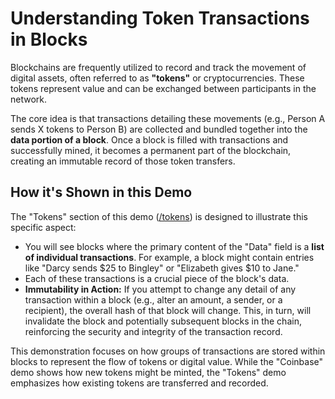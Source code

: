# Understanding Token Transactions in Blocks

Blockchains are frequently utilized to record and track the movement of digital assets, often referred to as **"tokens"** or cryptocurrencies. These tokens represent value and can be exchanged between participants in the network.

The core idea is that transactions detailing these movements (e.g., Person A sends X tokens to Person B) are collected and bundled together into the **data portion of a block**. Once a block is filled with transactions and successfully mined, it becomes a permanent part of the blockchain, creating an immutable record of those token transfers.

## How it's Shown in this Demo

The "Tokens" section of this demo ([/tokens](/tokens)) is designed to illustrate this specific aspect:

*   You will see blocks where the primary content of the "Data" field is a **list of individual transactions**. For example, a block might contain entries like "Darcy sends $25 to Bingley" or "Elizabeth gives $10 to Jane."
*   Each of these transactions is a crucial piece of the block's data.
*   **Immutability in Action:** If you attempt to change any detail of any transaction within a block (e.g., alter an amount, a sender, or a recipient), the overall hash of that block will change. This, in turn, will invalidate the block and potentially subsequent blocks in the chain, reinforcing the security and integrity of the transaction record.

This demonstration focuses on how groups of transactions are stored within blocks to represent the flow of tokens or digital value. While the "Coinbase" demo shows how new tokens might be minted, the "Tokens" demo emphasizes how existing tokens are transferred and recorded.
